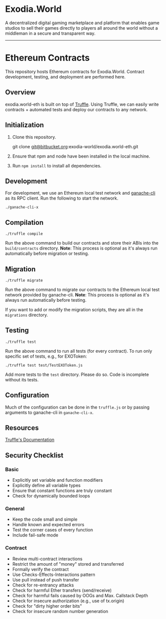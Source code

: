 # Exodia.World

A decentralized digital gaming marketplace and platform that enables game studios to sell their games directly to players all around the world without a middleman in a secure and transparent way.

---

# Ethereum Contracts

This repository hosts Ethereum contracts for Exodia.World. Contract development, testing, and deployment are performed here.

## Overview

exodia.world-eth is built on top of [Truffle](http://truffleframework.com/). Using Truffle, we can easily write contracts + automated tests and deploy our contracts to any network.

## Initialization

1. Clone this repository.

	git clone git@bitbucket.org:exodia-world/exodia.world-eth.git

2. Ensure that npm and node have been installed in the local machine.

3. Run `npm install` to install all dependencies.

## Development

For development, we use an Ethereum local test network and [ganache-cli](https://github.com/trufflesuite/ganache-cli) as its RPC client. Run the following to start the network.

    ./ganache-cli-x

## Compilation

    ./truffle compile

Run the above command to build our contracts and store their ABIs into the `build/contracts` directory.
**Note**: This process is optional as it's always run automatically before migration or testing.

## Migration

    ./truffle migrate

Run the above command to migrate our contracts to the Ethereum local test network provided by ganache-cli.
**Note**: This process is optional as it's always run automatically before testing.

If you want to add or modify the migration scripts, they are all in the `migrations` directory.

## Testing

    ./truffle test

Run the above command to run all tests (for every contract). To run only specific set of tests, e.g., for EXOToken:

    ./truffle test test/TestEXOToken.js

Add more tests to the `test` directory. Please do so. Code is incomplete without its tests.

## Configuration

Much of the configuration can be done in the `truffle.js` or by passing arguments to ganache-cli in `ganache-cli-x`.

## Resources

[Truffle's Documentation](http://truffleframework.com/docs/)

## Security Checklist
### Basic

- Explicitly set variable and function modifiers
- Explicitly define all variable types
- Ensure that constant functions are truly constant
- Check for dynamically bounded loops

### General

- Keep the code small and simple
- Handle known and expected errors
- Test the corner cases of every function
- Include fail-safe mode

### Contract

- Review multi-contract interactions
- Restrict the amount of "money" stored and transferred
- Formally verify the contract
- Use Checks-Effects-Interactions pattern
- Use pull instead of push transfer
- Check for re-entrancy attacks
- Check for harmful Ether transfers (send/receive)
- Check for harmful fails caused by OOGs and Max. Callstack Depth
- Check for insecure authorization (e.g., use of tx.origin)
- Check for "dirty higher order bits"
- Check for insecure random number generation